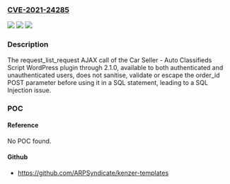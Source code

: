### [CVE-2021-24285](https://cve.mitre.org/cgi-bin/cvename.cgi?name=CVE-2021-24285)
![](https://img.shields.io/static/v1?label=Product&message=Car%20Seller%20-%20Auto%20Classifieds%20Script&color=blue)
![](https://img.shields.io/static/v1?label=Version&message=2.1.0%3C%3D%202.1.0%20&color=brighgreen)
![](https://img.shields.io/static/v1?label=Vulnerability&message=CWE-89%20SQL%20Injection&color=brighgreen)

### Description

The request_list_request AJAX call of the Car Seller - Auto Classifieds Script WordPress plugin through 2.1.0, available to both authenticated and unauthenticated users, does not sanitise, validate or escape the order_id POST parameter before using it in a SQL statement, leading to a SQL Injection issue.

### POC

#### Reference
No POC found.

#### Github
- https://github.com/ARPSyndicate/kenzer-templates

